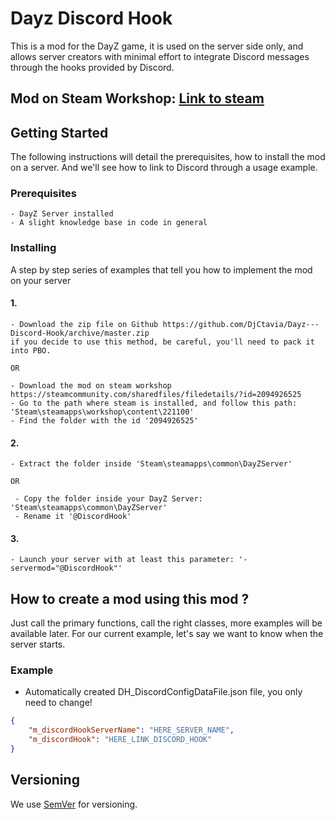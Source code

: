 # Dayz Discord Hook

This is a mod for the DayZ game, it is used on the server side only, and allows server creators with minimal effort to integrate Discord messages through the hooks provided by Discord.

## Mod on Steam Workshop: [Link to steam](https://steamcommunity.com/sharedfiles/filedetails/?id=2094926525)

## Getting Started

The following instructions will detail the prerequisites, how to install the mod on a server. And we'll see how to link to Discord through a usage example.

### Prerequisites

```
- DayZ Server installed
- A slight knowledge base in code in general
```

### Installing

A step by step series of examples that tell you how to implement the mod on your server

#### 1.
```
- Download the zip file on Github https://github.com/DjCtavia/Dayz---Discord-Hook/archive/master.zip
if you decide to use this method, be careful, you'll need to pack it into PBO.

OR

- Download the mod on steam workshop https://steamcommunity.com/sharedfiles/filedetails/?id=2094926525
- Go to the path where steam is installed, and follow this path: 'Steam\steamapps\workshop\content\221100'
- Find the folder with the id '2094926525'
```

#### 2.
```
- Extract the folder inside 'Steam\steamapps\common\DayZServer'

OR

 - Copy the folder inside your DayZ Server: 'Steam\steamapps\common\DayZServer'
 - Rename it '@DiscordHook'
```

#### 3.
```
- Launch your server with at least this parameter: '-servermod="@DiscordHook"'
```

## How to create a mod using this mod ?

Just call the primary functions, call the right classes, more examples will be available later. For our current example, let's say we want to know when the server starts.

### Example

- Automatically created DH_DiscordConfigDataFile.json file, you only need to change!

```json
{
    "m_discordHookServerName": "HERE_SERVER_NAME",
    "m_discordHook": "HERE_LINK_DISCORD_HOOK"
}
```

## Versioning

We use [SemVer](http://semver.org/) for versioning.
